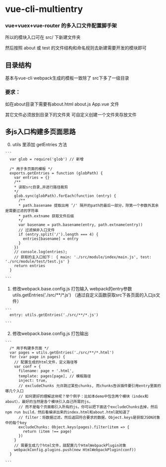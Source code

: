# vue-cli-multientry

### vue+vuex+vue-router 的多入口文件配置脚手架

所以的模块入口可在 src/ 下新建文件夹 

然后按照 about 或 test 的文件结构和命名规则去新建需要开发的模块即可

## 目录结构
基本与vue-cli webpack生成的模板一致除了 src下多了一级目录
### 要求：
  如在about目录下需要有about.html about.js App.vue 文件

  其它文件必须放到目录下的文件夹 可自定义创建一个文件夹存放文件
## 多js入口构建多页面思路
  0. utils 里添加 getEntries 方法
  
    ```
      var glob = require('glob') // 新增

      /* 用于多页面的模板 */
      exports.getEntries = function (globPath) {
        var entries = {}
        /**
        * 读取src目录,并进行路径裁剪
        */
        glob.sync(globPath).forEach(function (entry) {
          /**
          * path.basename 提取出用 ‘/' 隔开的path的最后一部分，除第一个参数外其余是需要过滤的字符串
          * path.extname 获取文件后缀
          */
          var basename = path.basename(entry, path.extname(entry))
          // 过滤掉非入口文件
          if (entry.split('/').length === 4) {
            entries[basename] = entry
          }
        })
        // console.log(entries);
        // 获取的主入口如下： { main: './src/module/index/main.js', test: './src/module/test/test.js' }
        return entries
      }

    ```
  1. 修改webpack.base.config.js 打包输入 webpack的entry参数 utils.getEntries('./src/**/*.js') （通过自定义函数获取src下各页面的入口js文件）

    ```
      entry: utils.getEntries('./src/**/*.js')

    ```

  2. 修改webpack.base.config.js 打包输出

    ```
      /* 用于构建多页面 */
      var pages = utils.getEntries('./src/**/*.html')
      for (var page in pages) {
        // 配置生成的html文件，定义路径等
        var conf = {
          filename: page + '.html',
          template: pages[page], // 模板路径
          inject: true,
          // excludeChunks 允许跳过某些chunks, 而chunks告诉插件要引用entry里面的哪几个入口
          // 如何更好的理解这块呢？举个例子：比如本demo中包含两个模块（index和about），最好的当然是各个模块引入自己所需的js，
          // 而不是每个页面都引入所有的js，你可以把下面这个excludeChunks去掉，然后npm run build，然后看编译出来的index.html和about.html就知道了
          // filter：将数据过滤，然后返回符合要求的数据，Object.keys是获取JSON对象中的每个key
          excludeChunks: Object.keys(pages).filter(item => {
            return (item !== page)
          })
        }
        // 需要生成几个html文件，就配置几个HtmlWebpackPlugin对象
        webpackConfig.plugins.push(new HtmlWebpackPlugin(conf))
      }

    ```


